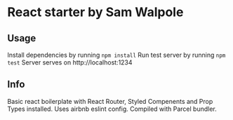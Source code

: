 # React starter by Sam Walpole

## Usage

Install dependencies by running `npm install`
Run test server by running `npm test`
Server serves on http://localhost:1234 

## Info

Basic react boilerplate with React Router, Styled Compenents and Prop Types installed. Uses airbnb eslint config. Compiled with Parcel bundler.